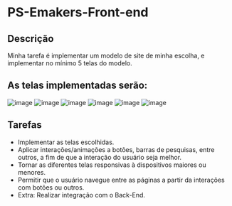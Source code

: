 # PS-Emakers-Front-end

## Descrição
Minha tarefa é implementar um modelo de site de minha escolha, e implementar no mínimo 5 telas do modelo.
## As telas implementadas serão:
![image](https://github.com/Bruno7k/PS-Emakers-Front-end/assets/106875572/01323de2-478b-4cf0-8357-c16b1810d8aa)
![image](https://github.com/Bruno7k/PS-Emakers-Front-end/assets/106875572/0b5d1323-86c0-4921-a7ae-11221b4d5b1b)
![image](https://github.com/Bruno7k/PS-Emakers-Front-end/assets/106875572/c0953cc2-5ccd-4b3a-8bd6-a5127b85c909)
![image](https://github.com/Bruno7k/PS-Emakers-Front-end/assets/106875572/aed9ecd5-41e1-42c6-a7af-e96d0e2be8ed)
![image](https://github.com/Bruno7k/PS-Emakers-Front-end/assets/106875572/fa1c69db-a5c9-42c8-8d09-af1e9119a2fb)
![image](https://github.com/Bruno7k/PS-Emakers-Front-end/assets/106875572/25a98237-499e-43e7-a278-3ab78067197c)
## Tarefas
 - Implementar as telas escolhidas.
 - Aplicar interações/animações a botões, barras de pesquisas, entre outros, a fim de que a interação do usuário seja melhor.
 - Tornar as diferentes telas responsivas à dispositivos maiores ou menores.
 - Permitir que o usuário navegue entre as páginas a partir da interações com botões ou outros.
 - Extra: Realizar integração com o Back-End. 
